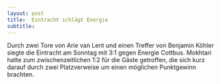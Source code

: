 ```yaml
---
layout: post
title:  Eintracht schlägt Energie
subtitle:  
---
```


Durch zwei Tore von Arie van Lent und einen Treffer von Benjamin Köhler siegte die Eintracht am Sonntag mit 3:1 gegen Energie Cottbus. Mokhtari hatte zum zwischenzeitlichen 1:2 für die Gäste getroffen, die sich kurz darauf durch zwei Platzverweise um einen möglichen Punktgewinn brachten.


